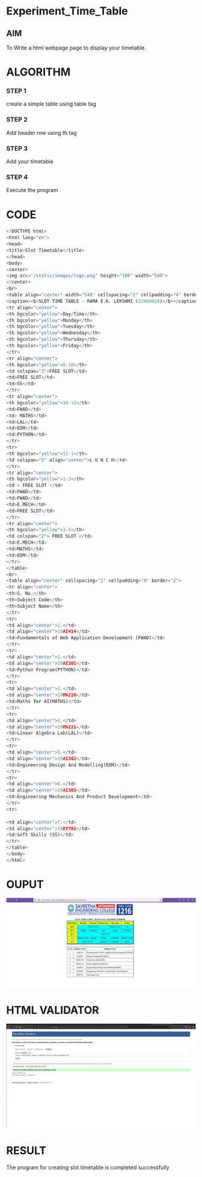 # Experiment_Time_Table

## AIM
To Write a html webpage page to display your timetable.

# ALGORITHM
### STEP 1
create a simple table using table tag
### STEP 2
Add header row using th tag
### STEP 3
Add your timetable
### STEP 4
Execute the program

# CODE
```python
<!DOCTYPE html>
<html lang="en">
<head>
<title>Slot Timetable</title>
</head>
<body>
<center>
<img src="/static/images/logo.png" height="100" width="540">
</center>
<br>
<table align="center" width="540" cellspacing="2" cellpadding="4" border="5" bgcolor="cyan">
<caption><b>SLOT TIME TABLE - RAMA E.K. LEKSHMI (22009028)</b></caption>
<tr align="center">
<th bgcolor="yellow">Day/Time</th>
<th bgcolor="yellow">Monday</th>
<th bgcolor="yellow">Tuesday</th>
<th bgcolor="yellow">Wednesday</th>
<th bgcolor="yellow">Thursday</th>
<th bgcolor="yellow">Friday</th>
</tr>
<tr align="center">
<th bgcolor="yellow">8-10</th>
<td colspan="3">FREE SLOT</td>
<td>FREE SLOT</td>
<td>SS</td>
</tr>
<tr align="center">
<th bgcolor="yellow">10-12</th>
<td>FWAD</td>
<td> MATHS</td>
<td>LAL</td>
<td>EDM</td>
<td>PYTHON</td>
</tr>
<tr>
<th bgcolor="yellow">12-1</th>
<td colspan="5" align="center">L U N C H</td>
</tr>
<tr align="center">
<th bgcolor="yellow">1-3</th>
<td > FREE SLOT </td>
<td>FWAD</td>
<td>FWAD</td>
<td>E.MECH</td>
<td>FREE SLOT</td>
</tr>
<tr align="center">
<th bgcolor="yellow">3-5</th>
<td colspan="2"> FREE SLOT </td>
<td>E.MECH</td>
<td>MATHS</td>
<td>EDM</td>
</tr>
</table>
<br>
<table align="center" cellspacing="2" cellpadding="4" border="2">
<tr align="center">
<th>S. No.</th>
<th>Subject Code</th>
<th>Subject Name</th>
</tr>
<tr>
<td align="center">1.</td>
<td align="center">19AI414</td>
<td>Fundamentals of Web Application Development (FWAD)</td>
</tr>
<tr>
<td align="center">2.</td>
<td align="center">19AI301</td>
<td>Python Program(PYTHON)</td>
</tr>
<tr>
<td align="center">3.</td>
<td align="center">19MA220</td>
<td>Maths for AI(MATHS)</td>
</tr>
<tr>
<td align="center">4.</td>
<td align="center">19MA221</td>
<td>Linear Algebra Lab(LAL)</td>
</tr>
<tr>
<td align="center">5.</td>
<td align="center">19AI302</td>
<td>Engineering Design And Modelling(EDM)</td>
</tr>
<tr>
<td align="center">6.</td>
<td align="center">19AI303</td>
<td>Engineering Mechanics And Product Development</td>
</tr>
<tr>

<td align="center">7.</td>
<td align="center">19EY701</td>
<td>Soft Skills (SS)</td>
</tr>
</table>
</body>
</html>
```

# OUPUT
![](timetable.jpeg)

# HTML VALIDATOR
![](validation.png)

# RESULT
The program for creating slot timetable is completed successfully

